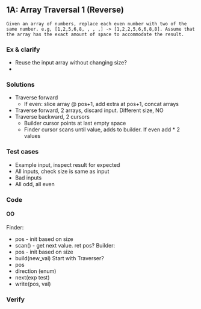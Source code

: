 ## 1A: Array Traversal 1 (Reverse)

`Given an array of numbers, replace each even number with two of the same number. e.g, [1,2,5,6,8, , , ,] -> [1,2,2,5,6,6,8,8].
Assume that the array has the exact amount of space to accommodate the result.`

### Ex & clarify
- Reuse the input array without changing size?
- 


### Solutions
- Traverse forward
  - If even:  slice array @ pos+1, add extra at pos+1, concat arrays
- Traverse forward, 2 arrays, discard input.  Different size, NO
- Traverse backward, 2 cursors
  - Builder cursor points at last empty space
  - Finder cursor scans until value, adds to builder.  If even add * 2 values

### Test cases
- Example input, inspect result for expected
- All inputs, check size is same as input
- Bad inputs
- All odd, all even

### Code
#### OO
Finder:
 - pos - init based on size
 - scan() - get next value.  ret pos?
Builder:
 - pos - init based on size
 - build(new_val)
Start with Traverser?
 - pos
 - direction (enum)
 - next(exp test)
 - write(pos, val)

### Verify

